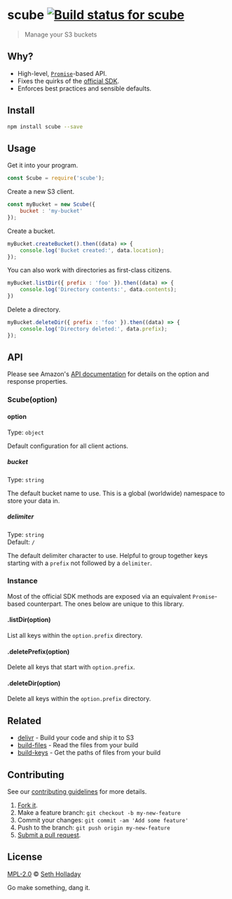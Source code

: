 # scube [![Build status for scube](https://img.shields.io/circleci/project/sholladay/scube/master.svg "Build Status")](https://circleci.com/gh/sholladay/scube "Builds")

> Manage your S3 buckets

## Why?

 - High-level, [`Promise`](https://developer.mozilla.org/en-US/docs/Web/JavaScript/Reference/Global_Objects/Promise)-based API.
 - Fixes the quirks of the [official SDK](https://github.com/aws/aws-sdk-js).
 - Enforces best practices and sensible defaults.

## Install

```sh
npm install scube --save
```

## Usage

Get it into your program.

```js
const Scube = require('scube');
```

Create a new S3 client.

```js
const myBucket = new Scube({
    bucket : 'my-bucket'
});
```

Create a bucket.

```js
myBucket.createBucket().then((data) => {
    console.log('Bucket created:', data.location);
});
```

You can also work with directories as first-class citizens.

```js
myBucket.listDir({ prefix : 'foo' }).then((data) => {
    console.log('Directory contents:', data.contents);
})
```

Delete a directory.

```js
myBucket.deleteDir({ prefix : 'foo' }).then((data) => {
    console.log('Directory deleted:', data.prefix);
});
```

## API

Please see Amazon's [API documentation](http://docs.aws.amazon.com/AWSJavaScriptSDK/latest/AWS/S3.html) for details on the option and response properties.

### Scube(option)

#### option

Type: `object`

Default configuration for all client actions.

##### bucket

Type: `string`

The default bucket name to use. This is a global (worldwide) namespace to store your data in.

##### delimiter

Type: `string`<br>
Default: `/`

The default delimiter character to use. Helpful to group together keys starting with a `prefix` not followed by a `delimiter`.

### Instance

Most of the official SDK methods are exposed via an equivalent `Promise`-based counterpart. The ones below are unique to this library.

#### .listDir(option)

List all keys within the `option.prefix` directory.

#### .deletePrefix(option)

Delete all keys that start with `option.prefix`.

#### .deleteDir(option)

Delete all keys within the `option.prefix` directory.

## Related

 - [delivr](https://github.com/sholladay/delivr) - Build your code and ship it to S3
 - [build-files](https://github.com/sholladay/build-files) - Read the files from your build
 - [build-keys](https://github.com/sholladay/build-keys) - Get the paths of files from your build

## Contributing

See our [contributing guidelines](https://github.com/sholladay/scube/blob/master/CONTRIBUTING.md "Guidelines for participating in this project") for more details.

1. [Fork it](https://github.com/sholladay/scube/fork).
2. Make a feature branch: `git checkout -b my-new-feature`
3. Commit your changes: `git commit -am 'Add some feature'`
4. Push to the branch: `git push origin my-new-feature`
5. [Submit a pull request](https://github.com/sholladay/scube/compare "Submit code to this project for review").

## License

[MPL-2.0](https://github.com/sholladay/scube/blob/master/LICENSE "License for scube") © [Seth Holladay](https://seth-holladay.com "Author of scube")

Go make something, dang it.
